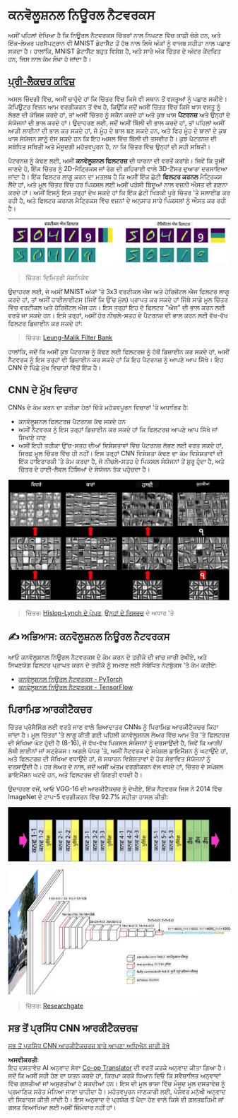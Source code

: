 <!--
CO_OP_TRANSLATOR_METADATA:
{
  "original_hash": "088837b42b7d99198bf62db8a42411e0",
  "translation_date": "2025-08-26T09:29:13+00:00",
  "source_file": "lessons/4-ComputerVision/07-ConvNets/README.md",
  "language_code": "pa"
}
-->
# ਕਨਵੋਲੂਸ਼ਨਲ ਨਿਊਰਲ ਨੈਟਵਰਕਸ

ਅਸੀਂ ਪਹਿਲਾਂ ਦੇਖਿਆ ਹੈ ਕਿ ਨਿਊਰਲ ਨੈਟਵਰਕਸ ਚਿੱਤਰਾਂ ਨਾਲ ਨਿਪਟਣ ਵਿੱਚ ਕਾਫ਼ੀ ਚੰਗੇ ਹਨ, ਅਤੇ ਇੱਕ-ਲੇਅਰ ਪਰਸੈਪਟ੍ਰਾਨ ਵੀ MNIST ਡੇਟਾਸੈੱਟ ਤੋਂ ਹੱਥ ਨਾਲ ਲਿਖੇ ਅੰਕਾਂ ਨੂੰ ਵਾਜਬ ਸਹੀਤਾ ਨਾਲ ਪਛਾਣ ਸਕਦਾ ਹੈ। ਹਾਲਾਂਕਿ, MNIST ਡੇਟਾਸੈੱਟ ਬਹੁਤ ਵਿਸ਼ੇਸ਼ ਹੈ, ਅਤੇ ਸਾਰੇ ਅੰਕ ਚਿੱਤਰ ਦੇ ਅੰਦਰ ਕੇਂਦਰਿਤ ਹਨ, ਜਿਸ ਨਾਲ ਕੰਮ ਸੌਖਾ ਹੋ ਜਾਂਦਾ ਹੈ।

## [ਪ੍ਰੀ-ਲੈਕਚਰ ਕਵਿਜ਼](https://red-field-0a6ddfd03.1.azurestaticapps.net/quiz/107)

ਅਸਲ ਜ਼ਿੰਦਗੀ ਵਿੱਚ, ਅਸੀਂ ਚਾਹੁੰਦੇ ਹਾਂ ਕਿ ਚਿੱਤਰ ਵਿੱਚ ਕਿਸੇ ਵੀ ਸਥਾਨ ਤੋਂ ਵਸਤੂਆਂ ਨੂੰ ਪਛਾਣ ਸਕੀਏ। ਕੰਪਿਊਟਰ ਵਿਜ਼ਨ ਆਮ ਵਰਗੀਕਰਨ ਤੋਂ ਵੱਖ ਹੈ, ਕਿਉਂਕਿ ਜਦੋਂ ਅਸੀਂ ਚਿੱਤਰ ਵਿੱਚ ਕਿਸੇ ਖਾਸ ਵਸਤੂ ਨੂੰ ਲੱਭਣ ਦੀ ਕੋਸ਼ਿਸ਼ ਕਰਦੇ ਹਾਂ, ਤਾਂ ਅਸੀਂ ਚਿੱਤਰ ਨੂੰ ਸਕੈਨ ਕਰਦੇ ਹਾਂ ਅਤੇ ਕੁਝ ਖਾਸ **ਪੈਟਰਨਜ਼** ਅਤੇ ਉਨ੍ਹਾਂ ਦੇ ਸੰਯੋਜਨਾਂ ਦੀ ਭਾਲ ਕਰਦੇ ਹਾਂ। ਉਦਾਹਰਣ ਲਈ, ਜਦੋਂ ਅਸੀਂ ਬਿੱਲੀ ਦੀ ਭਾਲ ਕਰਦੇ ਹਾਂ, ਤਾਂ ਪਹਿਲਾਂ ਅਸੀਂ ਆੜੀ ਲਾਈਨਾਂ ਦੀ ਭਾਲ ਕਰ ਸਕਦੇ ਹਾਂ, ਜੋ ਮੂੰਹ ਦੇ ਬਾਲ ਬਣ ਸਕਦੇ ਹਨ, ਅਤੇ ਫਿਰ ਮੂੰਹ ਦੇ ਬਾਲਾਂ ਦੇ ਕੁਝ ਖਾਸ ਸੰਯੋਜਨ ਸਾਨੂੰ ਦੱਸ ਸਕਦੇ ਹਨ ਕਿ ਇਹ ਅਸਲ ਵਿੱਚ ਬਿੱਲੀ ਦੀ ਤਸਵੀਰ ਹੈ। ਕੁਝ ਪੈਟਰਨਜ਼ ਦੀ ਸਬੰਧਿਤ ਸਥਿਤੀ ਅਤੇ ਮੌਜੂਦਗੀ ਮਹੱਤਵਪੂਰਨ ਹੈ, ਨਾ ਕਿ ਚਿੱਤਰ ਵਿੱਚ ਉਨ੍ਹਾਂ ਦੀ ਸਹੀ ਸਥਿਤੀ।

ਪੈਟਰਨਜ਼ ਨੂੰ ਕੱਢਣ ਲਈ, ਅਸੀਂ **ਕਨਵੋਲੂਸ਼ਨਲ ਫਿਲਟਰਜ਼** ਦੀ ਧਾਰਨਾ ਦੀ ਵਰਤੋਂ ਕਰਾਂਗੇ। ਜਿਵੇਂ ਕਿ ਤੁਸੀਂ ਜਾਣਦੇ ਹੋ, ਇੱਕ ਚਿੱਤਰ ਨੂੰ 2D-ਮੈਟ੍ਰਿਕਸ ਜਾਂ ਰੰਗ ਦੀ ਗਹਿਰਾਈ ਵਾਲੇ 3D-ਟੈਂਸਰ ਦੁਆਰਾ ਦਰਸਾਇਆ ਜਾਂਦਾ ਹੈ। ਇੱਕ ਫਿਲਟਰ ਲਾਗੂ ਕਰਨ ਦਾ ਮਤਲਬ ਹੈ ਕਿ ਅਸੀਂ ਇੱਕ ਛੋਟੀ **ਫਿਲਟਰ ਕਰਨਲ** ਮੈਟ੍ਰਿਕਸ ਲੈਂਦੇ ਹਾਂ, ਅਤੇ ਮੂਲ ਚਿੱਤਰ ਵਿੱਚ ਹਰ ਪਿਕਸਲ ਲਈ ਅਸੀਂ ਪੜੋਸੀ ਬਿੰਦੂਆਂ ਨਾਲ ਵਜ਼ਨੀ ਔਸਤ ਦੀ ਗਣਨਾ ਕਰਦੇ ਹਾਂ। ਅਸੀਂ ਇਸਨੂੰ ਇਸ ਤਰ੍ਹਾਂ ਦੇਖ ਸਕਦੇ ਹਾਂ ਕਿ ਇੱਕ ਛੋਟੀ ਖਿੜਕੀ ਪੂਰੇ ਚਿੱਤਰ 'ਤੇ ਸਲਾਈਡ ਕਰ ਰਹੀ ਹੈ, ਅਤੇ ਫਿਲਟਰ ਕਰਨਲ ਮੈਟ੍ਰਿਕਸ ਵਿੱਚ ਵਜ਼ਨਾਂ ਦੇ ਅਨੁਸਾਰ ਸਾਰੇ ਪਿਕਸਲਾਂ ਨੂੰ ਔਸਤ ਕਰ ਰਹੀ ਹੈ।

![ਵਰਟੀਕਲ ਐਜ ਫਿਲਟਰ](../../../../../translated_images/filter-vert.b7148390ca0bc356ddc7e55555d2481819c1e86ddde9dce4db5e71a69d6f887f.pa.png) | ![ਹੋਰਿਜ਼ੋਂਟਲ ਐਜ ਫਿਲਟਰ](../../../../../translated_images/filter-horiz.59b80ed4feb946efbe201a7fe3ca95abb3364e266e6fd90820cb893b4d3a6dda.pa.png)
----|----

> ਚਿੱਤਰ: ਦਿਮਿਤਰੀ ਸੋਸ਼ਨਿਕੋਵ

ਉਦਾਹਰਣ ਲਈ, ਜੇ ਅਸੀਂ MNIST ਅੰਕਾਂ 'ਤੇ 3x3 ਵਰਟੀਕਲ ਐਜ ਅਤੇ ਹੋਰਿਜ਼ੋਂਟਲ ਐਜ ਫਿਲਟਰ ਲਾਗੂ ਕਰਦੇ ਹਾਂ, ਤਾਂ ਅਸੀਂ ਹਾਈਲਾਈਟਸ (ਜਿਵੇਂ ਕਿ ਉੱਚ ਮੁੱਲ) ਪ੍ਰਾਪਤ ਕਰ ਸਕਦੇ ਹਾਂ ਜਿੱਥੇ ਸਾਡੇ ਮੂਲ ਚਿੱਤਰ ਵਿੱਚ ਵਰਟੀਕਲ ਅਤੇ ਹੋਰਿਜ਼ੋਂਟਲ ਐਜ ਹਨ। ਇਸ ਤਰ੍ਹਾਂ ਇਹ ਦੋ ਫਿਲਟਰ "ਐਜ" ਦੀ ਭਾਲ ਕਰਨ ਲਈ ਵਰਤੇ ਜਾ ਸਕਦੇ ਹਨ। ਇਸੇ ਤਰ੍ਹਾਂ, ਅਸੀਂ ਹੋਰ ਨੀਚਲੇ-ਸਤਹ ਦੇ ਪੈਟਰਨਜ਼ ਦੀ ਭਾਲ ਕਰਨ ਲਈ ਵੱਖ-ਵੱਖ ਫਿਲਟਰ ਡਿਜ਼ਾਈਨ ਕਰ ਸਕਦੇ ਹਾਂ:

> ਚਿੱਤਰ: [Leung-Malik Filter Bank](https://www.robots.ox.ac.uk/~vgg/research/texclass/filters.html)

ਹਾਲਾਂਕਿ, ਜਦੋਂ ਕਿ ਅਸੀਂ ਕੁਝ ਪੈਟਰਨਜ਼ ਨੂੰ ਕੱਢਣ ਲਈ ਫਿਲਟਰਜ਼ ਨੂੰ ਹੱਥੋਂ ਡਿਜ਼ਾਈਨ ਕਰ ਸਕਦੇ ਹਾਂ, ਅਸੀਂ ਨੈਟਵਰਕ ਨੂੰ ਇਸ ਤਰ੍ਹਾਂ ਵੀ ਡਿਜ਼ਾਈਨ ਕਰ ਸਕਦੇ ਹਾਂ ਕਿ ਇਹ ਪੈਟਰਨਜ਼ ਨੂੰ ਆਪਣੇ ਆਪ ਸਿੱਖੇ। ਇਹ CNN ਦੇ ਪਿੱਛੇ ਮੁੱਖ ਵਿਚਾਰਾਂ ਵਿੱਚੋਂ ਇੱਕ ਹੈ।

## CNN ਦੇ ਮੁੱਖ ਵਿਚਾਰ

CNNs ਦੇ ਕੰਮ ਕਰਨ ਦਾ ਤਰੀਕਾ ਹੇਠਾਂ ਦਿੱਤੇ ਮਹੱਤਵਪੂਰਨ ਵਿਚਾਰਾਂ 'ਤੇ ਅਧਾਰਿਤ ਹੈ:

* ਕਨਵੋਲੂਸ਼ਨਲ ਫਿਲਟਰਜ਼ ਪੈਟਰਨਜ਼ ਕੱਢ ਸਕਦੇ ਹਨ
* ਅਸੀਂ ਨੈਟਵਰਕ ਨੂੰ ਇਸ ਤਰ੍ਹਾਂ ਡਿਜ਼ਾਈਨ ਕਰ ਸਕਦੇ ਹਾਂ ਕਿ ਫਿਲਟਰਜ਼ ਆਪਣੇ ਆਪ ਸਿੱਖੇ ਜਾਂ ਸਿਖਾਏ ਜਾਣ
* ਅਸੀਂ ਇਹੀ ਤਰੀਕਾ ਉੱਚ-ਸਤਹ ਦੀਆਂ ਵਿਸ਼ੇਸ਼ਤਾਵਾਂ ਵਿੱਚ ਪੈਟਰਨਜ਼ ਲੱਭਣ ਲਈ ਵਰਤ ਸਕਦੇ ਹਾਂ, ਸਿਰਫ਼ ਮੂਲ ਚਿੱਤਰ ਵਿੱਚ ਹੀ ਨਹੀਂ। ਇਸ ਤਰ੍ਹਾਂ CNN ਵਿਸ਼ੇਸ਼ਤਾ ਕੱਢਣ ਦਾ ਕੰਮ ਵਿਸ਼ੇਸ਼ਤਾਵਾਂ ਦੀ ਇੱਕ ਹਾਇਰਾਰਕੀ 'ਤੇ ਕੰਮ ਕਰਦਾ ਹੈ, ਜੋ ਨੀਚਲੇ-ਸਤਹ ਦੇ ਪਿਕਸਲ ਸੰਯੋਜਨਾਂ ਤੋਂ ਸ਼ੁਰੂ ਹੁੰਦਾ ਹੈ, ਅਤੇ ਚਿੱਤਰ ਦੇ ਹਾਈ-ਲੈਵਲ ਹਿੱਸਿਆਂ ਦੇ ਸੰਯੋਜਨ ਤੱਕ ਪਹੁੰਚਦਾ ਹੈ।

![ਹਾਇਰਾਰਕਲ ਵਿਸ਼ੇਸ਼ਤਾ ਕੱਢਣ](../../../../../translated_images/FeatureExtractionCNN.d9b456cbdae7cb643fde3032b81b2940e3cf8be842e29afac3f482725ba7f95c.pa.png)

> ਚਿੱਤਰ: [Hislop-Lynch ਦੇ ਪੇਪਰ](https://www.semanticscholar.org/paper/Computer-vision-based-pedestrian-trajectory-Hislop-Lynch/26e6f74853fc9bbb7487b06dc2cf095d36c9021d), [ਉਨ੍ਹਾਂ ਦੇ ਰਿਸਰਚ](https://dl.acm.org/doi/abs/10.1145/1553374.1553453) ਦੇ ਅਧਾਰ 'ਤੇ

## ✍️ ਅਭਿਆਸ: ਕਨਵੋਲੂਸ਼ਨਲ ਨਿਊਰਲ ਨੈਟਵਰਕਸ

ਆਓ ਕਨਵੋਲੂਸ਼ਨਲ ਨਿਊਰਲ ਨੈਟਵਰਕਸ ਦੇ ਕੰਮ ਕਰਨ ਦੇ ਤਰੀਕੇ ਦੀ ਜਾਂਚ ਜਾਰੀ ਰੱਖੀਏ, ਅਤੇ ਸਿਖਣਯੋਗ ਫਿਲਟਰ ਪ੍ਰਾਪਤ ਕਰਨ ਦੇ ਤਰੀਕੇ ਨੂੰ ਸਮਝਣ ਲਈ ਸੰਬੰਧਿਤ ਨੋਟਬੁੱਕਸ 'ਤੇ ਕੰਮ ਕਰੀਏ:

* [ਕਨਵੋਲੂਸ਼ਨਲ ਨਿਊਰਲ ਨੈਟਵਰਕਸ - PyTorch](../../../../../lessons/4-ComputerVision/07-ConvNets/ConvNetsPyTorch.ipynb)
* [ਕਨਵੋਲੂਸ਼ਨਲ ਨਿਊਰਲ ਨੈਟਵਰਕਸ - TensorFlow](../../../../../lessons/4-ComputerVision/07-ConvNets/ConvNetsTF.ipynb)

## ਪਿਰਾਮਿਡ ਆਰਕੀਟੈਕਚਰ

ਚਿੱਤਰ ਪ੍ਰੋਸੈਸਿੰਗ ਲਈ ਵਰਤੇ ਜਾਣ ਵਾਲੇ ਜ਼ਿਆਦਾਤਰ CNNs ਨੂੰ ਪਿਰਾਮਿਡ ਆਰਕੀਟੈਕਚਰ ਕਿਹਾ ਜਾਂਦਾ ਹੈ। ਮੂਲ ਚਿੱਤਰਾਂ 'ਤੇ ਲਾਗੂ ਕੀਤੀ ਗਈ ਪਹਿਲੀ ਕਨਵੋਲੂਸ਼ਨਲ ਲੇਅਰ ਵਿੱਚ ਆਮ ਤੌਰ 'ਤੇ ਫਿਲਟਰਜ਼ ਦੀ ਸੰਖਿਆ ਘੱਟ ਹੁੰਦੀ ਹੈ (8-16), ਜੋ ਵੱਖ-ਵੱਖ ਪਿਕਸਲ ਸੰਯੋਜਨਾਂ ਨੂੰ ਦਰਸਾਉਂਦੀ ਹੈ, ਜਿਵੇਂ ਕਿ ਆੜੀ/ਲੰਬੀ ਲਾਈਨਾਂ ਜਾਂ ਸਟ੍ਰੋਕਸ। ਅਗਲੇ ਪੱਧਰ 'ਤੇ, ਅਸੀਂ ਨੈਟਵਰਕ ਦੇ ਸਪੇਸ਼ਲ ਡਾਇਮੈਂਸ਼ਨ ਨੂੰ ਘਟਾਉਂਦੇ ਹਾਂ, ਅਤੇ ਫਿਲਟਰਜ਼ ਦੀ ਸੰਖਿਆ ਵਧਾਉਂਦੇ ਹਾਂ, ਜੋ ਸਧਾਰਨ ਵਿਸ਼ੇਸ਼ਤਾਵਾਂ ਦੇ ਹੋਰ ਸੰਭਾਵਿਤ ਸੰਯੋਜਨਾਂ ਨੂੰ ਦਰਸਾਉਂਦੀ ਹੈ। ਹਰ ਲੇਅਰ ਦੇ ਨਾਲ, ਜਦੋਂ ਅਸੀਂ ਅੰਤਮ ਵਰਗੀਕਰਨ ਵੱਲ ਵਧਦੇ ਹਾਂ, ਚਿੱਤਰ ਦੇ ਸਪੇਸ਼ਲ ਡਾਇਮੈਂਸ਼ਨ ਘਟਦੇ ਹਨ, ਅਤੇ ਫਿਲਟਰਜ਼ ਦੀ ਗਿਣਤੀ ਵਧਦੀ ਹੈ।

ਉਦਾਹਰਣ ਵਜੋਂ, ਆਓ VGG-16 ਦੀ ਆਰਕੀਟੈਕਚਰ ਨੂੰ ਦੇਖੀਏ, ਇੱਕ ਨੈਟਵਰਕ ਜਿਸ ਨੇ 2014 ਵਿੱਚ ImageNet ਦੇ ਟਾਪ-5 ਵਰਗੀਕਰਨ ਵਿੱਚ 92.7% ਸਹੀਤਾ ਹਾਸਲ ਕੀਤੀ:

![ImageNet Layers](../../../../../translated_images/vgg-16-arch1.d901a5583b3a51baeaab3e768567d921e5d54befa46e1e642616c5458c934028.pa.jpg)

![ImageNet Pyramid](../../../../../translated_images/vgg-16-arch.64ff2137f50dd49fdaa786e3f3a975b3f22615efd13efb19c5d22f12e01451a1.pa.jpg)

> ਚਿੱਤਰ: [Researchgate](https://www.researchgate.net/figure/Vgg16-model-structure-To-get-the-VGG-NIN-model-we-replace-the-2-nd-4-th-6-th-7-th_fig2_335194493)

## ਸਭ ਤੋਂ ਪ੍ਰਸਿੱਧ CNN ਆਰਕੀਟੈਕਚਰਜ਼

[ਸਭ ਤੋਂ ਪ੍ਰਸਿੱਧ CNN ਆਰਕੀਟੈਕਚਰਜ਼ ਬਾਰੇ ਆਪਣਾ ਅਧਿਐਨ ਜਾਰੀ ਰੱਖੋ](CNN_Architectures.md)

**ਅਸਵੀਕਰਤੀ**:  
ਇਹ ਦਸਤਾਵੇਜ਼ AI ਅਨੁਵਾਦ ਸੇਵਾ [Co-op Translator](https://github.com/Azure/co-op-translator) ਦੀ ਵਰਤੋਂ ਕਰਕੇ ਅਨੁਵਾਦ ਕੀਤਾ ਗਿਆ ਹੈ। ਜਦੋਂ ਕਿ ਅਸੀਂ ਸਹੀ ਹੋਣ ਦਾ ਯਤਨ ਕਰਦੇ ਹਾਂ, ਕਿਰਪਾ ਕਰਕੇ ਧਿਆਨ ਦਿਓ ਕਿ ਸਵੈਚਾਲਿਤ ਅਨੁਵਾਦਾਂ ਵਿੱਚ ਗਲਤੀਆਂ ਜਾਂ ਅਸੁਣਤੀਆਂ ਹੋ ਸਕਦੀਆਂ ਹਨ। ਇਸ ਦੀ ਮੂਲ ਭਾਸ਼ਾ ਵਿੱਚ ਮੌਜੂਦ ਮੂਲ ਦਸਤਾਵੇਜ਼ ਨੂੰ ਪ੍ਰਮਾਣਿਕ ਸਰੋਤ ਮੰਨਿਆ ਜਾਣਾ ਚਾਹੀਦਾ ਹੈ। ਮਹੱਤਵਪੂਰਨ ਜਾਣਕਾਰੀ ਲਈ, ਪੇਸ਼ੇਵਰ ਮਨੁੱਖੀ ਅਨੁਵਾਦ ਦੀ ਸਿਫਾਰਸ਼ ਕੀਤੀ ਜਾਂਦੀ ਹੈ। ਇਸ ਅਨੁਵਾਦ ਦੇ ਪ੍ਰਯੋਗ ਤੋਂ ਪੈਦਾ ਹੋਣ ਵਾਲੇ ਕਿਸੇ ਵੀ ਗਲਤਫਹਿਮੀ ਜਾਂ ਗਲਤ ਵਿਆਖਿਆ ਲਈ ਅਸੀਂ ਜ਼ਿੰਮੇਵਾਰ ਨਹੀਂ ਹਾਂ।